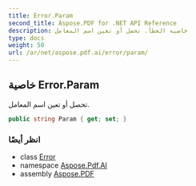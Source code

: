 ```yaml
---
title: Error.Param
second_title: Aspose.PDF for .NET API Reference
description: خاصية الخطأ. تحصل أو تعين اسم المعامل
type: docs
weight: 50
url: /ar/net/aspose.pdf.ai/error/param/
---
```

## خاصية Error.Param

تحصل أو تعين اسم المعامل.

```csharp
public string Param { get; set; }
```

### انظر أيضًا

* class [Error](../)
* namespace [Aspose.Pdf.AI](../../../aspose.pdf.ai/)
* assembly [Aspose.PDF](../../../)